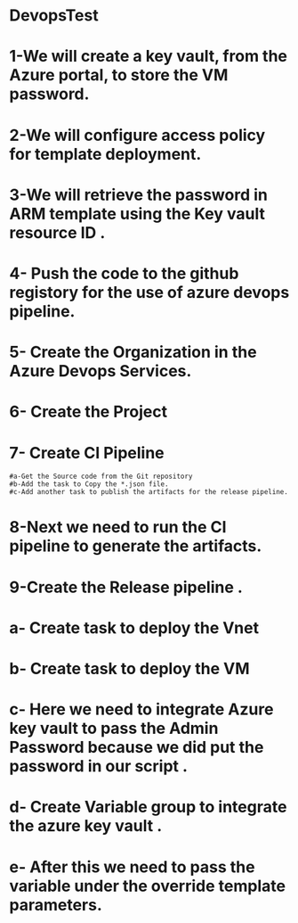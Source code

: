 # DevopsTest
#  1-We will create a key vault, from the Azure portal, to store the VM password. 

  #   2-We will configure access policy for template deployment.


 #   3-We will retrieve the password in ARM template using the Key vault resource ID .




# 4- Push the code to the github registory for the use of azure devops pipeline.



# 5- Create the Organization in the Azure Devops Services.

# 6- Create the Project 

# 7- Create CI Pipeline

    #a-Get the Source code from the Git repository
    #b-Add the task to Copy the *.json file.
    #c-Add another task to publish the artifacts for the release pipeline.
# 8-Next we need to run the CI pipeline to generate the artifacts.

# 9-Create the Release pipeline .

  # a- Create task to deploy the Vnet 
  # b- Create task to deploy the VM
  # c- Here we need to integrate Azure key vault to pass the Admin Password because we did put the password in our script .
  # d- Create Variable group to integrate the azure key vault .
  # e- After this we need to pass the variable under the override template parameters.
   

